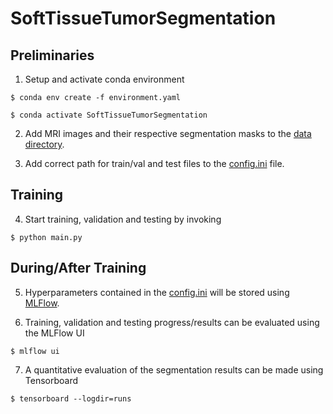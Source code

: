 # SoftTissueTumorSegmentation

## Preliminaries

1. Setup and activate conda environment

```console
$ conda env create -f environment.yaml
```

```console
$ conda activate SoftTissueTumorSegmentation
```

2. Add MRI images and their respective segmentation masks to the [data directory](./data/). 

3. Add correct path for train/val and test files to the [config.ini](./config.ini) file. 


## Training

4. Start training, validation and testing by invoking 

```console
$ python main.py
```

## During/After Training 

5. Hyperparameters contained in the [config.ini](./config.ini) will be stored using [MLFlow](www.mlflow.org).

6. Training, validation and testing progress/results can be evaluated using the MLFlow UI

```console
$ mlflow ui
```

7. A quantitative evaluation of the segmentation results can be made using Tensorboard
```console
$ tensorboard --logdir=runs
```
